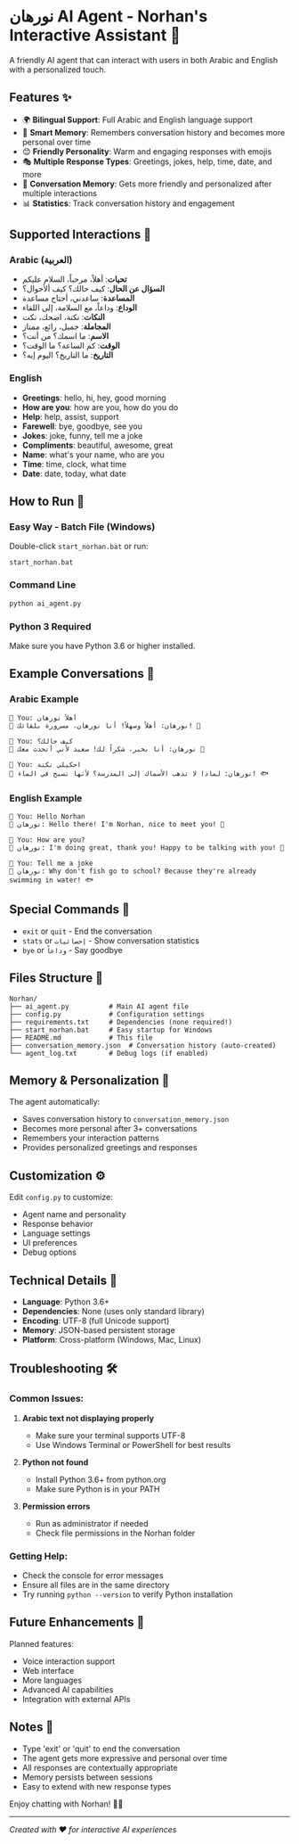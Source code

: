 # نورهان AI Agent - Norhan's Interactive Assistant 🤖

A friendly AI agent that can interact with users in both Arabic and English with a personalized touch.

## Features ✨

- 🌍 **Bilingual Support**: Full Arabic and English language support
- 🧠 **Smart Memory**: Remembers conversation history and becomes more personal over time
- 😊 **Friendly Personality**: Warm and engaging responses with emojis
- 🎭 **Multiple Response Types**: Greetings, jokes, help, time, date, and more
- 🔄 **Conversation Memory**: Gets more friendly and personalized after multiple interactions
- 📊 **Statistics**: Track conversation history and engagement

## Supported Interactions 📝

### Arabic (العربية)
- **تحيات**: أهلاً، مرحباً، السلام عليكم
- **السؤال عن الحال**: كيف حالك؟ كيف ألأحوال؟
- **المساعدة**: ساعدني، أحتاج مساعدة
- **الوداع**: وداعاً، مع السلامة، إلى اللقاء
- **النكات**: نكتة، اضحك، نكت
- **المجاملة**: جميل، رائع، ممتاز
- **الاسم**: ما اسمك؟ من أنت؟
- **الوقت**: كم الساعة؟ ما الوقت؟
- **التاريخ**: ما التاريخ؟ اليوم إيه؟

### English
- **Greetings**: hello, hi, hey, good morning
- **How are you**: how are you, how do you do
- **Help**: help, assist, support
- **Farewell**: bye, goodbye, see you
- **Jokes**: joke, funny, tell me a joke
- **Compliments**: beautiful, awesome, great
- **Name**: what's your name, who are you
- **Time**: time, clock, what time
- **Date**: date, today, what date

## How to Run 🚀

### Easy Way - Batch File (Windows)
Double-click `start_norhan.bat` or run:
```batch
start_norhan.bat
```

### Command Line
```bash
python ai_agent.py
```

### Python 3 Required
Make sure you have Python 3.6 or higher installed.

## Example Conversations 💬

### Arabic Example
```
👤 You: أهلاً نورهان
🤖 نورهان: أهلاً وسهلاً! أنا نورهان، مسرورة بلقائك! 🌟

👤 You: كيف حالك؟
🤖 نورهان: أنا بخير، شكراً لك! سعيد لأني أتحدث معك 🌸

👤 You: احكيلي نكتة
🤖 نورهان: لماذا لا تذهب الأسماك إلى المدرسة؟ لأنها تسبح في الماء! 🐟
```

### English Example
```
👤 You: Hello Norhan
🤖 نورهان: Hello there! I'm Norhan, nice to meet you! 🌟

👤 You: How are you?
🤖 نورهان: I'm doing great, thank you! Happy to be talking with you! 🌸

👤 You: Tell me a joke
🤖 نورهان: Why don't fish go to school? Because they're already swimming in water! 🐟
```

## Special Commands 🔧

- `exit` or `quit` - End the conversation
- `stats` or `إحصائيات` - Show conversation statistics
- `bye` or `وداعاً` - Say goodbye

## Files Structure 📁

```
Norhan/
├── ai_agent.py          # Main AI agent file
├── config.py            # Configuration settings
├── requirements.txt     # Dependencies (none required!)
├── start_norhan.bat     # Easy startup for Windows
├── README.md            # This file
├── conversation_memory.json  # Conversation history (auto-created)
└── agent_log.txt        # Debug logs (if enabled)
```

## Memory & Personalization 🧠

The agent automatically:
- Saves conversation history to `conversation_memory.json`
- Becomes more personal after 3+ conversations
- Remembers your interaction patterns
- Provides personalized greetings and responses

## Customization ⚙️

Edit `config.py` to customize:
- Agent name and personality
- Response behavior
- Language settings
- UI preferences
- Debug options

## Technical Details 🔧

- **Language**: Python 3.6+
- **Dependencies**: None (uses only standard library)
- **Encoding**: UTF-8 (full Unicode support)
- **Memory**: JSON-based persistent storage
- **Platform**: Cross-platform (Windows, Mac, Linux)

## Troubleshooting 🛠️

### Common Issues:

1. **Arabic text not displaying properly**
   - Make sure your terminal supports UTF-8
   - Use Windows Terminal or PowerShell for best results

2. **Python not found**
   - Install Python 3.6+ from python.org
   - Make sure Python is in your PATH

3. **Permission errors**
   - Run as administrator if needed
   - Check file permissions in the Norhan folder

### Getting Help:
- Check the console for error messages
- Ensure all files are in the same directory
- Try running `python --version` to verify Python installation

## Future Enhancements 🚀

Planned features:
- Voice interaction support
- Web interface
- More languages
- Advanced AI capabilities
- Integration with external APIs

## Notes 📝

- Type 'exit' or 'quit' to end the conversation
- The agent gets more expressive and personal over time
- All responses are contextually appropriate
- Memory persists between sessions
- Easy to extend with new response types

Enjoy chatting with Norhan! 🤖✨

---

*Created with ❤️ for interactive AI experiences*
